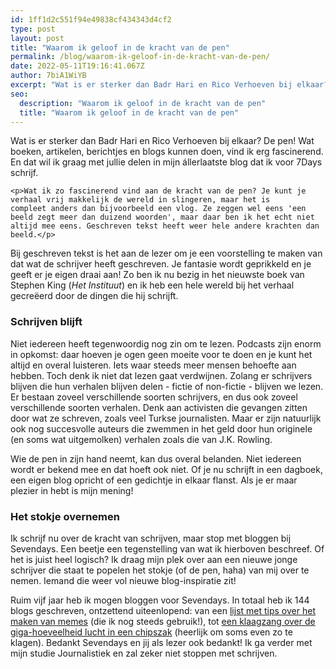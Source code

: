 ```yaml
---
id: 1ff1d2c551f94e49838cf434343d4cf2
type: post
layout: post
title: "Waarom ik geloof in de kracht van de pen"
permalink: /blog/waarom-ik-geloof-in-de-kracht-van-de-pen/
date: 2022-05-11T19:16:41.067Z
author: 7biA1WiYB
excerpt: "Wat is er sterker dan Badr Hari en Rico Verhoeven bij elkaar? De pen! Wat boeken, artikelen, berichtjes en blogs kunnen doen, vind ik erg fascinerend. En dat wil ik graag met jullie delen in mijn állerlaatste blog dat ik voor 7Days schrijf.  "
seo:
  description: "Waarom ik geloof in de kracht van de pen"
  title: "Waarom ik geloof in de kracht van de pen"
---
```

Wat is er sterker dan Badr Hari en Rico Verhoeven bij elkaar? De pen! Wat boeken, artikelen, berichtjes en blogs kunnen doen, vind ik erg fascinerend. En dat wil ik graag met jullie delen in mijn állerlaatste blog dat ik voor 7Days schrijf.  

    <p>Wat ik zo fascinerend vind aan de kracht van de pen? Je kunt je verhaal vrij makkelijk de wereld in slingeren, maar het is compleet anders dan bijvoorbeeld een vlog. Ze zeggen wel eens 'een beeld zegt meer dan duizend woorden', maar daar ben ik het echt niet altijd mee eens. Geschreven tekst heeft weer hele andere krachten dan beeld.</p>
<p>Bij geschreven tekst is het aan de lezer om je een voorstelling te maken van dat wat de schrijver heeft geschreven. Je fantasie wordt geprikkeld en je geeft er je eigen draai aan! Zo ben ik nu bezig in het nieuwste boek van Stephen King (<em>Het Instituut</em>) en ik heb een hele wereld bij het verhaal gecreëerd door de dingen die hij schrijft.</p>
<h3>Schrijven blijft</h3>
<p>Niet iedereen heeft tegenwoordig nog zin om te lezen. Podcasts zijn enorm in opkomst: daar hoeven je ogen geen moeite voor te doen en je kunt het altijd en overal luisteren. Iets waar steeds meer mensen behoefte aan hebben.<strong><em> </em></strong>Toch denk ik niet dat lezen gaat verdwijnen. Zolang er schrijvers blijven die hun verhalen blijven delen - fictie of non-fictie - blijven we lezen. Er bestaan zoveel verschillende soorten schrijvers, en dus ook zoveel verschillende soorten verhalen. Denk aan activisten die gevangen zitten door wat ze schreven, zoals veel Turkse journalisten. Maar er zijn natuurlijk ook nog succesvolle auteurs die zwemmen in het geld door hun originele (en soms wat uitgemolken) verhalen zoals die van J.K. Rowling.</p>
<p>Wie de pen in zijn hand neemt, kan dus overal belanden. Niet iedereen wordt er bekend mee en dat hoeft ook niet. Of je nu schrijft in een dagboek, een eigen blog opricht of een gedichtje in elkaar flanst. Als je er maar plezier in hebt is mijn mening!</p>
<h3>Het stokje overnemen</h3>
<p>Ik schrijf nu over de kracht van schrijven, maar stop met bloggen bij Sevendays. Een beetje een tegenstelling van wat ik hierboven beschreef. Of het is juist heel logisch? Ik draag mijn plek over aan een nieuwe jonge schrijver die staat te popelen het stokje (of de pen, haha) van mij over te nemen. Iemand die weer vol nieuwe blog-inspiratie zit!</p>
<p>Ruim vijf jaar heb ik mogen bloggen voor Sevendays. In totaal heb ik 144 blogs geschreven, ontzettend uiteenlopend: van een <a href="https://original.sevendays.nl/blog/maak-je-eigen-memes-5-stappen" target="_blank">lijst met tips over het maken van memes</a> (die ik nog steeds gebruik!), tot <a href="https://original.sevendays.nl/blog/geen-zakje-chips-maar-gebakken-lucht" target="_blank">een klaagzang over de giga-hoeveelheid lucht in een chipszak</a> (heerlijk om soms even zo te klagen). Bedankt Sevendays en jij als lezer ook bedankt! Ik ga verder met mijn studie Journalistiek en zal zeker niet stoppen met schrijven. </p>  

